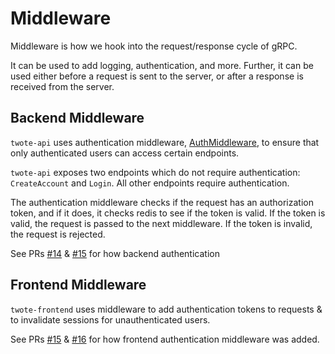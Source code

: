 # Middleware

Middleware is how we hook into the request/response cycle of gRPC. 

It can be used to add logging, authentication, and more. Further, it can be used either before a request is sent to the server, or after a response is received from the server.
## Backend Middleware

`twote-api` uses authentication middleware, [AuthMiddleware](../common/src/middleware/authentication.rs), to ensure that only authenticated users can access certain endpoints.

`twote-api` exposes two endpoints which do not require authentication: `CreateAccount` and `Login`. All other endpoints require authentication.

The authentication middleware checks if the request has an authorization token, and if it does, it checks redis to see if the token is valid. If the token is valid, the request is passed to the next middleware. If the token is invalid, the request is rejected. 

See PRs [#14](https://github.com/wcygan/twote/pull/14) & [#15](https://github.com/wcygan/twote/pull/15) for how backend authentication

## Frontend Middleware

`twote-frontend` uses middleware to add authentication tokens to requests & to invalidate sessions for unauthenticated users.

See PRs [#15](https://github.com/wcygan/twote/pull/15) & [#16](https://github.com/wcygan/twote/pull/16) for how frontend authentication middleware was added.